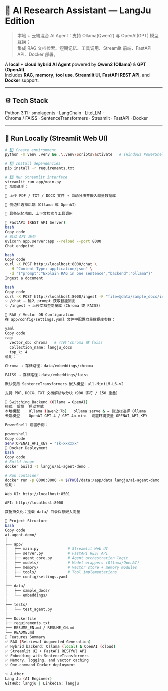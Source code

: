 # 🤖 AI Research Assistant — LangJu Edition  
> 本地 + 云端混合 AI Agent：支持 Ollama(Qwen2) 与 OpenAI(GPT) 模型互换；  
> 集成 RAG 文档检索、短期记忆、工具调用、Streamlit 前端、FastAPI API、Docker 部署。  

A **local + cloud hybrid AI Agent** powered by **Qwen2 (Ollama)** & **GPT (OpenAI)**.  
Includes **RAG**, **memory**, **tool use**, **Streamlit UI**, **FastAPI REST API**, and **Docker** support.

---

## ⚙️ Tech Stack
Python 3.11 · smolagents · LangChain · LiteLLM ·  
Chroma / FAISS · SentenceTransformers · Streamlit · FastAPI · Docker  

---

## 🚀 Run Locally (Streamlit Web UI)

```bash
# 1️⃣ Create environment
python -m venv .venv && .\.venv\Scripts\activate   # (Windows PowerShell)

# 2️⃣ Install dependencies
pip install -r requirements.txt

# 3️⃣ Run Streamlit interface
streamlit run app/main.py
🧩 功能说明：

📄 上传 PDF / TXT / DOCX 文件 → 自动分块并嵌入向量数据库

💬 侧边栏选择后端（Ollama 或 OpenAI）

🧠 具备记忆功能、上下文检索与工具调用

🧩 FastAPI (REST API Server)
bash
Copy code
# 启动 API 服务
uvicorn app.server:app --reload --port 8000
Chat endpoint

bash
Copy code
curl -X POST http://localhost:8000/chat \
  -H "Content-Type: application/json" \
  -d '{"prompt":"Explain RAG in one sentence","backend":"ollama"}'
Ingest a document

bash
Copy code
curl -X POST http://localhost:8000/ingest -F "file=@data/sample_docs/intro.txt"
💡 /chat → 输入 prompt 获取智能回复
💡 /ingest → 上传文档至向量库（Chroma 或 FAISS）

🧠 RAG / Vector DB Configuration
在 app/config/settings.yaml 文件中配置向量数据库参数：

yaml
Copy code
rag:
  vector_db: chroma   # 可选：chroma 或 faiss
  collection_name: langju_docs
  top_k: 4
说明：

Chroma → 存储路径：data/embeddings/chroma

FAISS → 存储路径：data/embeddings/faiss

默认使用 SentenceTransformers 嵌入模型：all-MiniLM-L6-v2

支持 PDF、DOCX、TXT 文档解析与分块（900 字符 / 150 重叠）

🔁 Switching Backend (Ollama ↔ OpenAI)
模式	后端	启动方式
本地模型	Ollama (Qwen2:7b)	ollama serve & → 侧边栏选择 Ollama
云端模型	OpenAI GPT-4 / GPT-4o-mini	设置环境变量 OPENAI_API_KEY

PowerShell 设置示例：

powershell
Copy code
$env:OPENAI_API_KEY = "sk-xxxxxx"
🐳 Docker Deployment
bash
Copy code
# Build image
docker build -t langju/ai-agent-demo .

# Run container
docker run -p 8000:8000 -v ${PWD}/data:/app/data langju/ai-agent-demo
说明：

Web UI: http://localhost:8501

API: http://localhost:8000

数据持久化：挂载 data/ 目录保存嵌入向量

🧱 Project Structure
bash
Copy code
ai-agent-demo/
│
├── app/
│   ├── main.py             # Streamlit Web UI
│   ├── server.py           # FastAPI REST API
│   ├── agent_core.py       # Agent orchestration logic
│   ├── models/             # Model wrappers (Ollama/OpenAI)
│   ├── memory/             # Vector store + memory modules
│   ├── tools/              # Tool implementations
│   └── config/settings.yaml
│
├── data/
│   ├── sample_docs/
│   └── embeddings/
│
├── tests/
│   └── test_agent.py
│
├── Dockerfile
├── requirements.txt
├── RESUME_EN.md / RESUME_CN.md
└── README.md
🧠 Features Summary
✅ RAG (Retrieval-Augmented Generation)
✅ Hybrid backend: Ollama (local) & OpenAI (cloud)
✅ Streamlit UI + FastAPI RESTful API
✅ Embedding with SentenceTransformers
✅ Memory, logging, and vector caching
✅ One-command Docker deployment

✨ Author
Lang Ju (AI Engineer)
GitHub: langju | LinkedIn: langju
